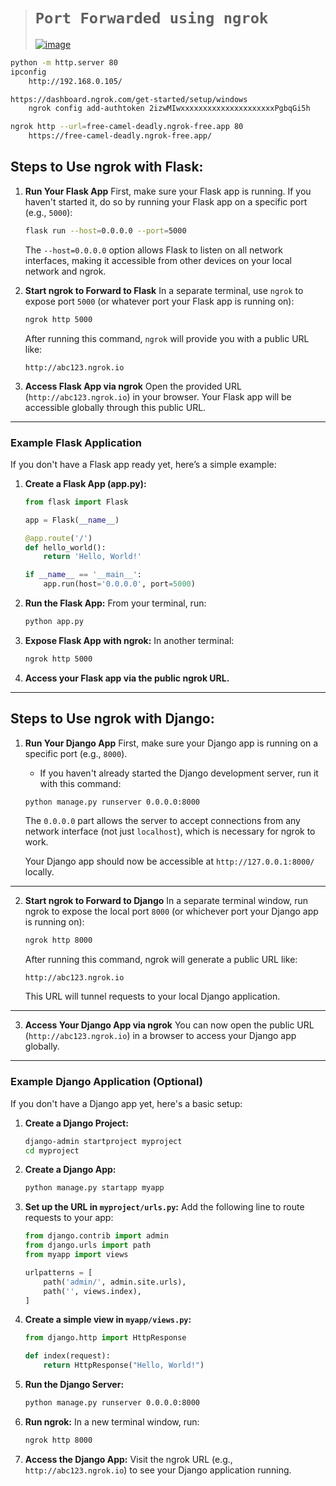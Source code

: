 
># `Port Forwarded using ngrok`
>
>[![image](https://github.com/user-attachments/assets/98f71732-a0a8-4a2b-9481-e45c2bb36606)](https://secure-bluegill-purely.ngrok-free.app/)

```bash
python -m http.server 80
ipconfig
    http://192.168.0.105/

https://dashboard.ngrok.com/get-started/setup/windows
    ngrok config add-authtoken 2izwMIwxxxxxxxxxxxxxxxxxxxxxPgbqGi5h

ngrok http --url=free-camel-deadly.ngrok-free.app 80
    https://free-camel-deadly.ngrok-free.app/
```

## Steps to Use ngrok with Flask:

1. **Run Your Flask App**
   First, make sure your Flask app is running. If you haven't started it, do so by running your Flask app on a specific port (e.g., `5000`):
   
   ```bash
   flask run --host=0.0.0.0 --port=5000
   ```
   The `--host=0.0.0.0` option allows Flask to listen on all network interfaces, making it accessible from other devices on your local network and ngrok.

2. **Start ngrok to Forward to Flask**
   In a separate terminal, use `ngrok` to expose port `5000` (or whatever port your Flask app is running on):
   
   ```bash
   ngrok http 5000
   ```
   
   After running this command, `ngrok` will provide you with a public URL like:
   ```
   http://abc123.ngrok.io
   ```

3. **Access Flask App via ngrok**
   Open the provided URL (`http://abc123.ngrok.io`) in your browser. Your Flask app will be accessible globally through this public URL.

---

### Example Flask Application

If you don't have a Flask app ready yet, here’s a simple example:

1. **Create a Flask App (app.py):**
   ```python
   from flask import Flask

   app = Flask(__name__)

   @app.route('/')
   def hello_world():
       return 'Hello, World!'

   if __name__ == '__main__':
       app.run(host='0.0.0.0', port=5000)
   ```

2. **Run the Flask App:**
   From your terminal, run:
   ```bash
   python app.py
   ```

3. **Expose Flask App with ngrok:**
   In another terminal:
   ```bash
   ngrok http 5000
   ```

4. **Access your Flask app via the public ngrok URL.**

---

## Steps to Use ngrok with Django:

1. **Run Your Django App**
   First, make sure your Django app is running on a specific port (e.g., `8000`).
   - If you haven't already started the Django development server, run it with this command:
   
   ```bash
   python manage.py runserver 0.0.0.0:8000
   ```

   The `0.0.0.0` part allows the server to accept connections from any network interface (not just `localhost`), which is necessary for ngrok to work.

   Your Django app should now be accessible at `http://127.0.0.1:8000/` locally.

---

2. **Start ngrok to Forward to Django**
   In a separate terminal window, run ngrok to expose the local port `8000` (or whichever port your Django app is running on):

   ```bash
   ngrok http 8000
   ```

   After running this command, ngrok will generate a public URL like:
   ```
   http://abc123.ngrok.io
   ```

   This URL will tunnel requests to your local Django application.

---

3. **Access Your Django App via ngrok**
   You can now open the public URL (`http://abc123.ngrok.io`) in a browser to access your Django app globally.

---

### Example Django Application (Optional)
If you don't have a Django app yet, here's a basic setup:

1. **Create a Django Project:**
   ```bash
   django-admin startproject myproject
   cd myproject
   ```

2. **Create a Django App:**
   ```bash
   python manage.py startapp myapp
   ```

3. **Set up the URL in `myproject/urls.py`:**
   Add the following line to route requests to your app:
   ```python
   from django.contrib import admin
   from django.urls import path
   from myapp import views

   urlpatterns = [
       path('admin/', admin.site.urls),
       path('', views.index),
   ]
   ```

4. **Create a simple view in `myapp/views.py`:**
   ```python
   from django.http import HttpResponse

   def index(request):
       return HttpResponse("Hello, World!")
   ```

5. **Run the Django Server:**
   ```bash
   python manage.py runserver 0.0.0.0:8000
   ```

6. **Run ngrok:**
   In a new terminal window, run:
   ```bash
   ngrok http 8000
   ```

7. **Access the Django App:**
   Visit the ngrok URL (e.g., `http://abc123.ngrok.io`) to see your Django application running.
